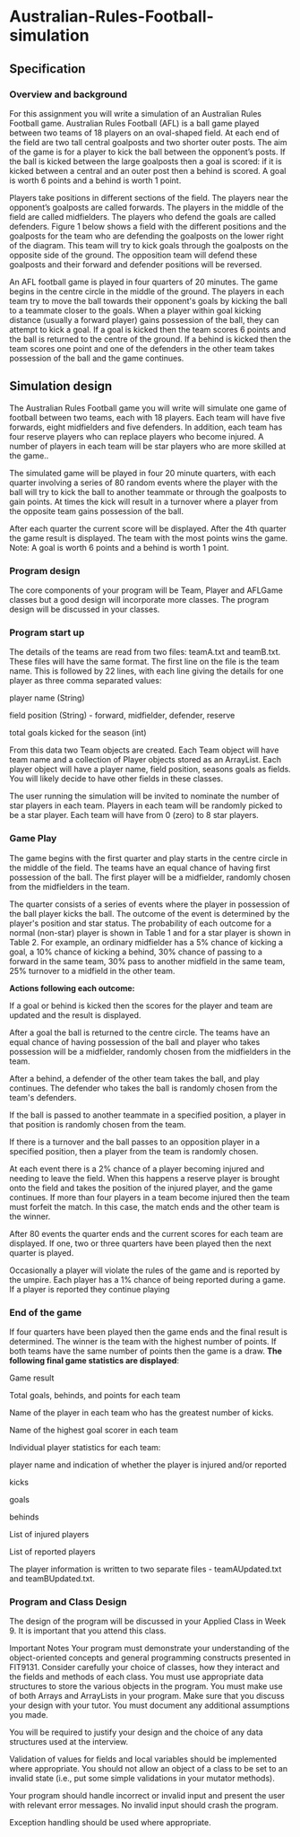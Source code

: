 # Australian-Rules-Football-simulation
## Specification
### Overview and background
For this assignment you will write a simulation of an Australian Rules Football game. Australian Rules Football (AFL) is a ball game played between two teams of 18 players on an oval-shaped field.  At each end of the field are two tall central goalposts and two shorter outer posts. The aim of the game is for a player to kick the ball between the opponent’s posts. If the ball is kicked between the large goalposts then a goal is scored: if it is kicked between a central and an outer post then a behind is scored. A goal is worth 6 points and a behind is worth 1 point. 

Players take positions in different sections of the field. The players near the opponent’s goalposts are called forwards. The players in the middle of the field are called midfielders. The players who defend the goals are called defenders. Figure 1 below shows a field with the different positions and the goalposts for the team who are defending the goalposts on the lower right of the diagram. This team will try to kick goals through the goalposts on the opposite side of the ground. The opposition team will defend these goalposts and their forward and defender positions will be reversed.

An AFL football game is played in four quarters of 20 minutes. The game begins in the centre circle in the middle of the ground. The players in each team try to move the ball towards their opponent's goals by kicking the ball to a teammate closer to the goals. When a player within goal kicking distance (usually a forward player) gains possession of the ball, they can attempt to kick a goal. If a goal is kicked then the team scores 6 points and the ball is returned to the centre of the ground. If a behind is kicked then the team scores one point and one of the defenders in the other team takes possession of the ball and the game continues.  

## Simulation design

The Australian Rules Football game you will write will simulate one game of football between two teams, each with 18 players.  Each team will have five forwards, eight midfielders and five defenders. In addition, each team has four reserve players who can replace players who become injured.  A number of players in each team will be star players who are more skilled at the game..

The simulated game will be played in four 20 minute quarters, with each quarter involving a series of 80 random events where the player with the ball will try to kick the ball to another teammate or through the goalposts to gain points. At times the kick will result in a turnover where a player from the opposite team gains possession of the ball. 

After each quarter the current score will be displayed. After the 4th quarter the game result is displayed. The team with the most points wins the game. Note: A goal is worth 6 points and a behind is worth 1 point.

### Program design

The core components of your program will be Team, Player and AFLGame classes but a good design will incorporate more classes. The program design will be discussed in your classes.

### Program start up

The details of the teams are read from two files: teamA.txt and teamB.txt. These files will have the same format. The first line on the file is the team name. This is followed by 22 lines, with each line giving the details for one player as three comma separated values: 

player name (String)

field position (String) - forward, midfielder, defender, reserve 

total goals kicked for the season (int)

From this data two Team objects are created. Each Team object will have team name and a collection of Player objects stored as an ArrayList. Each player object will have a player name, field position, seasons goals as fields. You will likely decide to have other fields in these classes.

The user running the simulation will be invited to nominate the number of star players in each team. Players in each team will be randomly picked to be a star player.  Each team will have from 0 (zero) to 8 star players. 

### Game Play

The game begins with the first quarter and play starts in the centre circle in the middle of the field. The teams have an equal chance of having first possession of the ball. The first player will be a midfielder, randomly chosen from the midfielders in the team.

The quarter consists of a series of events where the player in possession of the ball player kicks the ball. The outcome of the event is determined by the player's position and star status. The probability of each outcome for a normal (non-star) player is shown in Table 1 and for a star player is shown in Table 2.  For example, an ordinary midfielder has a 5% chance of kicking a goal, a 10% chance of kicking a behind, 30% chance of passing to a forward in the same team, 30% pass to another midfield in the same team, 25% turnover to a midfield in the other team.


**Actions following each outcome:**

If a goal or behind is kicked then the scores for the player and team are updated and the result is displayed. 

After a goal the ball is returned to the centre circle. The teams have an equal chance of having possession of the ball and player who takes possession will be a midfielder, randomly chosen from the midfielders in the team.

After a behind, a defender of the other team takes the ball, and play continues. The defender who takes the ball is randomly chosen from the team's defenders.

If the ball is passed to another teammate in a specified position, a player in that position is randomly chosen from the team.

If there is a turnover and the ball passes to an opposition player in a specified position, then a player from the team is randomly chosen.

At each event there is a 2% chance of a player becoming injured and needing to leave the field.  When this happens a reserve player is brought onto the field and takes the position of the injured player, and the game continues. If more than four players in a team become injured then the team must forfeit the match. In this case, the match ends and the other team is the winner.  

After 80 events the quarter ends and the current scores for each team are displayed. If one, two or three quarters have been played then the next quarter is played.

Occasionally a player will violate the rules of the game and is reported by the umpire.  Each player has a 1% chance of being reported during a game. If a player is reported they continue playing 

### End of the game

If four quarters have been played then the game ends and the final result is determined. The winner is the team with the highest number of points. If both teams have the same number of points then the game is a draw. **The following final game statistics are displayed**:

Game result 

Total goals, behinds, and points for each team

Name of the player in each team who has the greatest number of kicks. 

Name of the highest goal scorer in each team

Individual player statistics for each team:

player name and indication of whether the player is injured and/or reported

kicks

goals 

behinds

List of injured players

List of reported players

The player information is written to two separate files - teamAUpdated.txt and teamBUpdated.txt. 

### Program and Class Design
The design of the program will be discussed in your Applied Class in Week 9. It is important that you attend this class.

Important Notes
Your program must demonstrate your understanding of the object-oriented concepts and general programming constructs presented in FIT9131. Consider carefully your choice of classes, how they interact and the fields and methods of each class. You must use appropriate data structures to store the various objects in the program. You must make use of both Arrays and ArrayLists in your program. Make sure that you discuss your design with your tutor. You must document any additional assumptions you made.

You will be required to justify your design and the choice of any data structures used at the interview. 

Validation of values for fields and local variables should be implemented where appropriate. You should not allow an object of a class to be set to an invalid state (i.e., put some simple validations in your mutator methods).

Your program should handle incorrect or invalid input and present the user with relevant error messages. No invalid input should crash the program. 

Exception handling should be used where appropriate.
